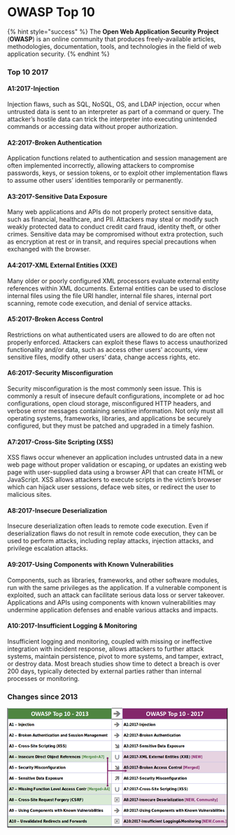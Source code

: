 # OWASP Top 10

{% hint style="success" %}
The **Open Web Application Security Project** \(**OWASP**\) is an online community that produces freely-available articles, methodologies, documentation, tools, and technologies in the field of web application security.
{% endhint %}

### Top 10 2017

#### A1:2017-Injection

Injection flaws, such as SQL, NoSQL, OS, and LDAP injection, occur when untrusted data is sent to an interpreter as part of a command or query. The attacker’s hostile data can trick the interpreter into executing unintended commands or accessing data without proper authorization.

#### A2:2017-Broken Authentication

Application functions related to authentication and session management are often implemented incorrectly, allowing attackers to compromise passwords, keys, or session tokens, or to exploit other implementation flaws to assume other users’ identities temporarily or permanently.

#### A3:2017-Sensitive Data Exposure

Many web applications and APIs do not properly protect sensitive data, such as financial, healthcare, and PII. Attackers may steal or modify such weakly protected data to conduct credit card fraud, identity theft, or other crimes. Sensitive data may be compromised without extra protection, such as encryption at rest or in transit, and requires special precautions when exchanged with the browser.

#### A4:2017-XML External Entities \(XXE\)

Many older or poorly configured XML processors evaluate external entity references within XML documents. External entities can be used to disclose internal files using the file URI handler, internal file shares, internal port scanning, remote code execution, and denial of service attacks.

#### A5:2017-Broken Access Control

Restrictions on what authenticated users are allowed to do are often not properly enforced. Attackers can exploit these flaws to access unauthorized functionality and/or data, such as access other users' accounts, view sensitive files, modify other users’ data, change access rights, etc.

#### A6:2017-Security Misconfiguration

Security misconfiguration is the most commonly seen issue. This is commonly a result of insecure default configurations, incomplete or ad hoc configurations, open cloud storage, misconfigured HTTP headers, and verbose error messages containing sensitive information. Not only must all operating systems, frameworks, libraries, and applications be securely configured, but they must be patched and upgraded in a timely fashion.

#### A7:2017-Cross-Site Scripting \(XSS\)

XSS flaws occur whenever an application includes untrusted data in a new web page without proper validation or escaping, or updates an existing web page with user-supplied data using a browser API that can create HTML or JavaScript. XSS allows attackers to execute scripts in the victim’s browser which can hijack user sessions, deface web sites, or redirect the user to malicious sites.

#### A8:2017-Insecure Deserialization

Insecure deserialization often leads to remote code execution. Even if deserialization flaws do not result in remote code execution, they can be used to perform attacks, including replay attacks, injection attacks, and privilege escalation attacks.

#### A9:2017-Using Components with Known Vulnerabilities

Components, such as libraries, frameworks, and other software modules, run with the same privileges as the application. If a vulnerable component is exploited, such an attack can facilitate serious data loss or server takeover. Applications and APIs using components with known vulnerabilities may undermine application defenses and enable various attacks and impacts.

#### A10:2017-Insufficient Logging & Monitoring

Insufficient logging and monitoring, coupled with missing or ineffective integration with incident response, allows attackers to further attack systems, maintain persistence, pivot to more systems, and tamper, extract, or destroy data. Most breach studies show time to detect a breach is over 200 days, typically detected by external parties rather than internal processes or monitoring.

### Changes since 2013

![](../../.gitbook/assets/image%20%2818%29.png)

